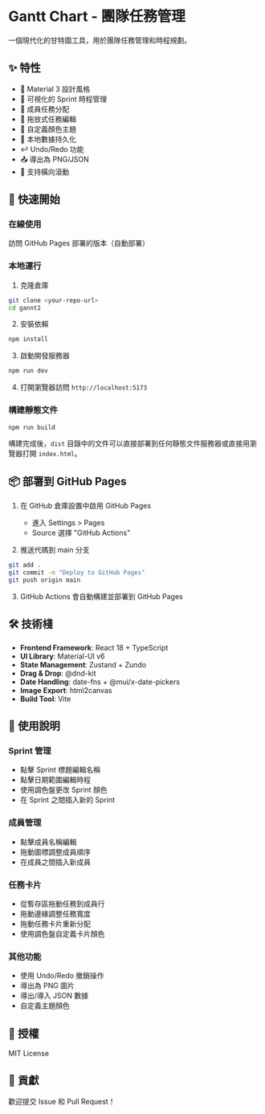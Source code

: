 # Gantt Chart - 團隊任務管理

一個現代化的甘特圖工具，用於團隊任務管理和時程規劃。

## ✨ 特性

- 🎨 Material 3 設計風格
- 📅 可視化的 Sprint 時程管理
- 👥 成員任務分配
- 🎯 拖放式任務編輯
- 🎨 自定義顏色主題
- 💾 本地數據持久化
- ↩️ Undo/Redo 功能
- 📤 導出為 PNG/JSON
- 📱 支持橫向滾動

## 🚀 快速開始

### 在線使用

訪問 GitHub Pages 部署的版本（自動部署）

### 本地運行

1. 克隆倉庫
```bash
git clone <your-repo-url>
cd gannt2
```

2. 安裝依賴
```bash
npm install
```

3. 啟動開發服務器
```bash
npm run dev
```

4. 打開瀏覽器訪問 `http://localhost:5173`

### 構建靜態文件

```bash
npm run build
```

構建完成後，`dist` 目錄中的文件可以直接部署到任何靜態文件服務器或直接用瀏覽器打開 `index.html`。

## 📦 部署到 GitHub Pages

1. 在 GitHub 倉庫設置中啟用 GitHub Pages
   - 進入 Settings > Pages
   - Source 選擇 "GitHub Actions"

2. 推送代碼到 main 分支
```bash
git add .
git commit -m "Deploy to GitHub Pages"
git push origin main
```

3. GitHub Actions 會自動構建並部署到 GitHub Pages

## 🛠️ 技術棧

- **Frontend Framework**: React 18 + TypeScript
- **UI Library**: Material-UI v6
- **State Management**: Zustand + Zundo
- **Drag & Drop**: @dnd-kit
- **Date Handling**: date-fns + @mui/x-date-pickers
- **Image Export**: html2canvas
- **Build Tool**: Vite

## 📝 使用說明

### Sprint 管理
- 點擊 Sprint 標題編輯名稱
- 點擊日期範圍編輯時程
- 使用調色盤更改 Sprint 顏色
- 在 Sprint 之間插入新的 Sprint

### 成員管理
- 點擊成員名稱編輯
- 拖動圖標調整成員順序
- 在成員之間插入新成員

### 任務卡片
- 從暫存區拖動任務到成員行
- 拖動邊緣調整任務寬度
- 拖動任務卡片重新分配
- 使用調色盤自定義卡片顏色

### 其他功能
- 使用 Undo/Redo 撤銷操作
- 導出為 PNG 圖片
- 導出/導入 JSON 數據
- 自定義主題顏色

## 📄 授權

MIT License

## 🤝 貢獻

歡迎提交 Issue 和 Pull Request！
